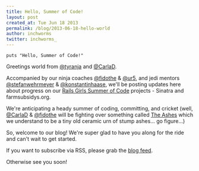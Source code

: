 ```yaml
---
title: Hello, Summer of Code!
layout: post
created_at: Tue Jun 18 2013
permalink: /blog/2013-06-18-hello-world
author: inchworms
twitter: inchworms_
---
```


    puts "Hello, Summer of Code!"

Greetings world from [@tyranja](https://twitter.com/_tyranja_) and [@CarlaD](https://twitter.com/CarlaD). 

Accompanied by our ninja coaches [@fidothe](https://twitter.com/fidothe) & [@ur5](https://twitter.com/ur5), and jedi mentors [@stefanwehrmeyer](https://twitter.com/stefanwehrmeyer) & [@konstantinhaase](https://twitter.com/konstantinhaase), we'll be posting updates here about progress on our [Rails Girls Summer of Code](http://railsgirlssummerofcode.org/) projects - Sinatra and farmsubsidys.org.

We're anticipating a heady summer of coding, committing, and cricket (well, [@CarlaD](https://twitter.com/CarlaD) & [@fidothe](https://twitter.com/fidothe) will be fighting over something called [The Ashes](http://en.wikipedia.org/wiki/The_Ashes) which we understand to be a tiny old ceramic urn of stump ashes... go figure...)

So, welcome to our blog! We're super glad to have you along for the ride and can't wait to get started.

If you want to subscribe via RSS, please grab the [blog feed](/feed.xml).

Otherwise see you soon!












